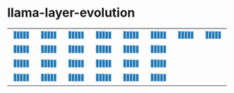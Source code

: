 # llama-layer-evolution

<table>
  <tr>
    <td><img src="layer_level_predictions/image_1.png" width="100"></td>
    <td><img src="layer_level_predictions/image_2.png" width="100"></td>
    <td><img src="layer_level_predictions/image_3.png" width="100"></td>
    <td><img src="layer_level_predictions/image_4.png" width="100"></td>
    <td><img src="layer_level_predictions/image_5.png" width="100"></td>
    <td><img src="layer_level_predictions/image_6.png" width="100"></td>
    <td><img src="layer_level_predictions/image_1.png" width="100"></td>
    <td><img src="layer_level_predictions/image_2.png" width="100"></td>
  </tr>
    <tr>
    <td><img src="layer_level_predictions/image_1.png" width="100"></td>
    <td><img src="layer_level_predictions/image_2.png" width="100"></td>
    <td><img src="layer_level_predictions/image_3.png" width="100"></td>
    <td><img src="layer_level_predictions/image_4.png" width="100"></td>
    <td><img src="layer_level_predictions/image_5.png" width="100"></td>
    <td><img src="layer_level_predictions/image_6.png" width="100"></td>
  </tr>
  <tr>
    <td><img src="layer_level_predictions/image_1.png" width="100"></td>
    <td><img src="layer_level_predictions/image_2.png" width="100"></td>
    <td><img src="layer_level_predictions/image_3.png" width="100"></td>
    <td><img src="layer_level_predictions/image_4.png" width="100"></td>
    <td><img src="layer_level_predictions/image_5.png" width="100"></td>
    <td><img src="layer_level_predictions/image_6.png" width="100"></td>
  </tr>
  <tr>
    <td><img src="layer_level_predictions/image_1.png" width="100"></td>
    <td><img src="layer_level_predictions/image_2.png" width="100"></td>
    <td><img src="layer_level_predictions/image_3.png" width="100"></td>
    <td><img src="layer_level_predictions/image_4.png" width="100"></td>
    <td><img src="layer_level_predictions/image_5.png" width="100"></td>
    <td><img src="layer_level_predictions/image_6.png" width="100"></td>
  </tr>
</table>